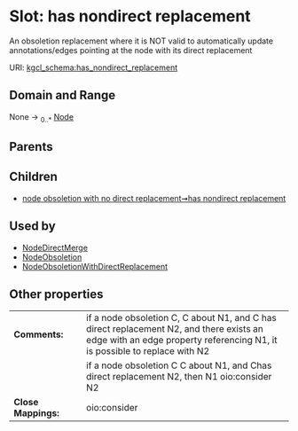 
# Slot: has nondirect replacement


An obsoletion replacement where it is NOT valid to automatically update annotations/edges pointing at the node with its direct replacement

URI: [kgcl_schema:has_nondirect_replacement](https://w3id.org/kgcl-schema/has_nondirect_replacement)


## Domain and Range

None &#8594;  <sub>0..\*</sub> [Node](Node.md)

## Parents


## Children

 *  [node obsoletion with no direct replacement➞has nondirect replacement](node_obsoletion_with_no_direct_replacement_has_nondirect_replacement.md)

## Used by

 * [NodeDirectMerge](NodeDirectMerge.md)
 * [NodeObsoletion](NodeObsoletion.md)
 * [NodeObsoletionWithDirectReplacement](NodeObsoletionWithDirectReplacement.md)

## Other properties

|  |  |  |
| --- | --- | --- |
| **Comments:** | | if a node obsoletion C, C about N1, and C has direct replacement N2, and there exists an edge with an edge property referencing N1, it is possible to replace with N2 |
|  | | if a node obsoletion C C about N1, and Chas direct replacement N2, then N1 oio:consider N2 |
| **Close Mappings:** | | oio:consider |

